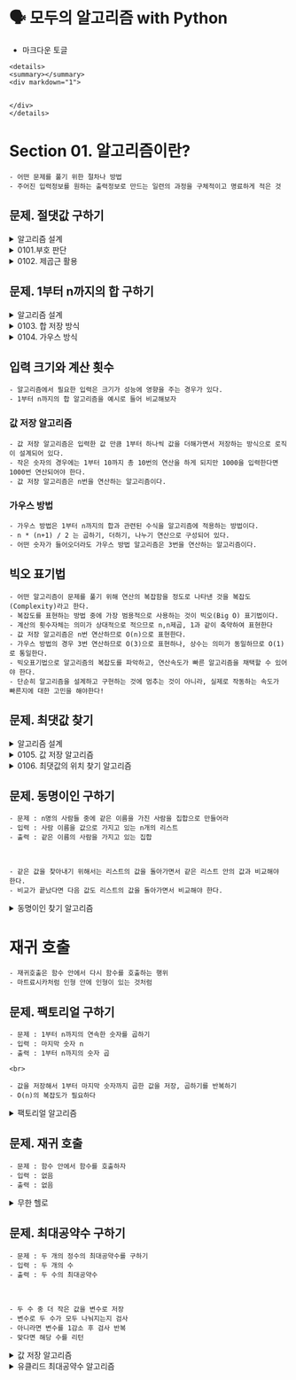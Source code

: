 # 🗣 모두의 알고리즘 with Python
- 마크다운 토글
```
<details>
<summary></summary>
<div markdown="1">


</div>
</details>
```


# Section 01. 알고리즘이란?
    
    - 어떤 문제를 풀기 위한 절차나 방법
    - 주어진 입력정보를 원하는 출력정보로 만드는 일련의 과정을 구체적이고 명료하게 적은 것

## 문제. 절댓값 구하기

<details>
<summary>알고리즘 설계</summary>
<div markdown="1">

    - 0부터 특정 수에 해당하는 거리의 값을 의미하는 절댓값을 프로그래밍으로 구현하자
    - 문제 : 어떤 숫자의 절댓값 구하기
    - 입력 : 절댓값을 구할 실수 a
    - 출력 : a의 절댓값

    <br>

    1. a가 0보다 크거나 같은지 확인하고, 같다면 a를 결과로 반환
    2. 1이 아니라면(a가 0보다 작으면) -a를 결과로 반환

</div>
</details>

<details>
<summary>0101.부호 판단</summary>
<div markdown="1">

```python
def abs_sign(a):
    if a >= 0:
        return a
    else:
        return -a


print(abs_sign(-3))
```
위의 알고리즘을 설계한 방식과 동일하게 코드를 구현

</div>
</details>

<details>
<summary>0102. 제곱근 활용</summary>
<div markdown="1">

```python
import math


def abs_square(a):
    b = a * a
    return math.sqrt(b)


print(abs_square(-7))
```

    - 실수의 제곱수는 언제나 양수라는 것을 활용한 알고리즘.
    1. 입력 수를 제곱함
    2. 제곱수를 제곱근처리하여 반환

    <br>

    - math 라이브러리를 활용, math.sqrt 메서드가 제곱근에 해당함
    - 분기문을 사용하지 않고도 진행하여 모든 케이스를 커버했다는 점을 주목.

</div>
</details>

## 문제. 1부터 n까지의 합 구하기

<details>
<summary>알고리즘 설계</summary>
<div markdown="1">

    - 문제 : 1부터 n까지의 합에서 어떤 수가 들어가더라도 동일한 값을 계산할 수 있어야함
    - 입력 : 마지막 합할 숫자 
    - 출력 : 1부터 n까지 더한 값

    <br>

    - 설계하기
    - 1더하기2를 계산한 결과를 저장, 저장한 결과와 3을 계산한 결과를 다시 저장, ...
    - 입력한 마지막 숫자만큼 반복하기

</div>
</details>    

<details>
<summary>0103. 합 저장 방식</summary>
<div markdown="1">

```python
def sum_n(n):
    s = 0
    for i in range(1, n+1):
        s = s + 1
    return s
```

</div>
</details>

<details>
<summary>0104. 가우스 방식</summary>
<div markdown="1">

```python
def sum_n(n):
    return n * (n+1) // 2 # 슬래시 두 개(//)는 정수 나눗셈을 의미
```

</div>
</details>

## 입력 크기와 계산 횟수
    - 알고리즘에서 필요한 입력은 크기가 성능에 영향을 주는 경우가 있다.
    - 1부터 n까지의 합 알고리즘을 예시로 들어 비교해보자

### 값 저장 알고리즘
    - 값 저장 알고리즘은 입력한 값 만큼 1부터 하나씩 값을 더해가면서 저장하는 방식으로 로직이 설계되어 있다.
    - 작은 숫자의 경우에는 1부터 10까지 총 10번의 연산을 하게 되지만 1000을 입력한다면 1000번 연산되어야 한다.
    - 값 저장 알고리즘은 n번을 연산하는 알고리즘이다.
### 가우스 방법
    - 가우스 방법은 1부터 n까지의 합과 관련된 수식을 알고리즘에 적용하는 방법이다.
    - n * (n+1) / 2 는 곱하기, 더하기, 나누기 연산으로 구성되어 있다.
    - 어떤 숫자가 들어오더라도 가우스 방법 알고리즘은 3번을 연산하는 알고리즘이다.

## 빅오 표기법
    - 어떤 알고리즘이 문제를 풀기 위해 연산의 복잡함을 정도로 나타낸 것을 복잡도(Complexity)라고 한다.
    - 복잡도를 표현하는 방법 중에 가장 범용적으로 사용하는 것이 빅오(Big O) 표기법이다.
    - 계산의 횟수자체는 의미가 상대적으로 적으므로 n,n제곱, 1과 같이 축약하여 표현한다
    - 값 저장 알고리즘은 n번 연산하므로 O(n)으로 표현한다. 
    - 가우스 방법의 경우 3번 연산하므로 O(3)으로 표현하나, 상수는 의미가 동일하므로 O(1)로 통일한다.
    - 빅오표기법으로 알고리즘의 복잡도를 파악하고, 연산속도가 빠른 알고리즘을 채택할 수 있어야 한다.
    - 단순히 알고리즘을 설계하고 구현하는 것에 멈추는 것이 아니라, 실제로 작동하는 속도가 빠른지에 대한 고민을 해야한다!

## 문제. 최댓값 찾기
    
<details>
<summary>알고리즘 설계</summary>
<div markdown="1">

- 문제 : 주어진 n개의 숫자 중에서 가장 큰 수를 찾아야 한다.
- 입력 : n개 만큼의 숫자를 가진 리스트
- 출력 : 리스트 중의 가장 큰 수
- 설계 : 리스트의 처음 숫자부터 하나씩 비교해 보는 것은 어떨까?

</div>
</details>

<details>
<summary>0105. 값 저장 알고리즘</summary>
<div markdown="1">

```python
def find_maxnum(numlist):
    '''
    1. 최댓값을 숫자리스트의 첫번째 값으로 변수 지정
    2. 숫자리스트 길이만큼 반복
    3. 숫자리스트[인덱스] 값이 최댓값보다 클 경우, 최댓값으로 변경
    4. 아닐 경우, 그대로 진행
    5. 반복문이 종료된 이후 최댓값 리턴
    '''
    maxnum = numlist[0]

    for i in range(len(numlist)):
        if numlist[i] > maxnum:
            maxnum = numlist[i]
    return maxnum

test_list = [1,2,3,4,5,10,7]
print(find_maxnum(test_list))
```

    - 반복문 만큼 연산을 반복하므로 복잡도는 O(n)

</div>
</details>

<details>
<summary>0106. 최댓값의 위치 찾기 알고리즘</summary>
<div markdown="1">

```python
def find_maxnum_index(numlist):
    '''
    1. 최댓값 변수 저장
    2. 최댓값의 위치 변수 저장
    3. 숫자리스트만큼 반복문 생성
    4. 최댓값과 숫자리스트[인덱스] 값 비교
    5. 값이 크다면 최댓값 저장
    6. 최댓값 위치 변수를 인덱스 값으로 변경
    7. 아니라면, 그대로 진행
    8. 최댓값 위치 변수 반환
    '''
    maxnum = numlist[0]
    maxnum_index = 0
    for i in range(len(numlist)):
        if numlist[i] > maxnum:
            maxnum = numlist[i]
            maxnum_index = i
    return maxnum_index

test_list = [1,3,5,2,4,9,6,8]
print(find_maxnum_index(test_list))
```

- 역시 반복문만큼 연산해야 하므로 O(n) 만큼의 복잡도를 나타낸다

</div>
</details>

## 문제. 동명이인 구하기

    - 문제 : n명의 사람들 중에 같은 이름을 가진 사람을 집합으로 만들어라
    - 입력 : 사람 이름을 값으로 가지고 있는 n개의 리스트
    - 출력 : 같은 이름의 사람을 가지고 있는 집합

<br>

    - 같은 값을 찾아내기 위해서는 리스트의 값을 돌아가면서 같은 리스트 안의 값과 비교해야 한다.
    - 비교가 끝났다면 다음 값도 리스트의 값을 돌아가면서 비교해야 한다.

<details>
<summary>동명이인 찾기 알고리즘</summary>
<div markdown="1">

```python
def find_sameone(list_people):
    '''
    5개의 이름이 들어있는 리스트
    1. 리스트의 길이를 변수에 저장
    2. 결과를 저장할 빈 집합
    3. 0부터 n-2까지 반복 -> 모두 비교했으니 맨끝은 비교할 필요가 없기 때문
    4. i+1 부터 n-1까지 반복 -> 비교대상1은 처음부터, 비교대상2는 그 다음부터이기 때문
    5. a[i]와 a[j]가 같다면, 이름을 결과 집합에 저장
    '''
    len_list = len(list_people)
    sameone = set()
    for i in range(0, len_list-1):
        for j in range(i+1, len_list):
            if list_people[i] == list_people[j]:
                sameone.add(list_people[i])
    return sameone

test_list = ["황영상", "김희정", "한건희", "김태인", "황영상"]
print(find_sameone(test_list))
```

</div>
</details>

# 재귀 호출

    - 재귀호출은 함수 안에서 다시 함수를 호출하는 행위
    - 마트료시카처럼 인형 안에 인형이 있는 것처럼 

## 문제. 팩토리얼 구하기

    - 문제 : 1부터 n까지의 연속한 숫자를 곱하기
    - 입력 : 마지막 숫자 n
    - 출력 : 1부터 n까지의 숫자 곱

    <br>

    - 값을 저장해서 1부터 마지막 숫자까지 곱한 값을 저장, 곱하기를 반복하기
    - O(n)의 복잡도가 필요하다

<details>
<summary>팩토리얼 알고리즘</summary>
<div markdown="1">

```python
def fact(n):
    f = 1
    for i in range(1, n+1):
        f *= i
    return f
    
test_num = 3
print(fact(test_num)) 
```

</div>
</details>

## 문제. 재귀 호출
    - 문제 : 함수 안에서 함수를 호출하자
    - 입력 : 없음
    - 출력 : 없음

<details>
<summary>무한 헬로</summary>
<div markdown="1">

```python
def inf_hello():
    print("hello")
    inf_hello()
inf_hello()
```

```shell
RecursionError: maximum recursion depth exceeded while calling a Python object
```

    - 함수를 실행하면, 함수 안의 함수를 실행하는 것을 반복하는 것이 끝나지 않아 발생하는 오류 메시지

</div>
</details>

## 문제. 최대공약수 구하기
    - 문제 : 두 개의 정수의 최대공약수를 구하기
    - 입력 : 두 개의 수
    - 출력 : 두 수의 최대공약수

<br>

    - 두 수 중 더 작은 값을 변수로 저장
    - 변수로 두 수가 모두 나눠지는지 검사
    - 아니라면 변수를 1감소 후 검사 반복
    - 맞다면 해당 수를 리턴

<details>
<summary>값 저장 알고리즘</summary>
<div markdown="1">

```python
def find_gcd(num1, num2):
    target_number = num1 if num1 > num2 else num2
    while target_number != 1:
        if num1 % target_number == 0 and num2 % target_number == 0:
            return target_number
        target_number -= 1

num1, num2 = 20, 12
print(find_gcd(num1,num2))
```

</div>
</details>

<details>
<summary>유클리드 최대공약수 알고리즘</summary>
<div markdown="1">

```python
def find_gcd(num1, num2):
    min_num = min(num1, num2)
    max_num = max(num1, num2)
    if min_num == 0:
        return max_num
    # 함수를 실행하고 끝나는게 아니라 함수를 인자를 넣어 반환해야 한다!
    return find_gcd(min_num, max_num % min_num)
    
test1, test2 = 60, 24
result = find_gcd(test1, test2)
print(result)
```

    - 트러블슈팅 : 재귀함수는 함수를 재귀호출 할 때 반환하는 것으로 작동한다

</div>
</details>